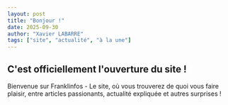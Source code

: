 ```yaml
---
layout: post
title: "Bonjour !"
date: 2025-09-30
author: "Xavier LABARRE"
tags: ["site", "actualité", "à la une"]
---
```

C'est officiellement l'ouverture du site !
---
Bienvenue sur Franklinfos - Le site, où vous trouverez de quoi vous faire plaisir, entre articles passionants, actualité expliquée et autres surprises !
